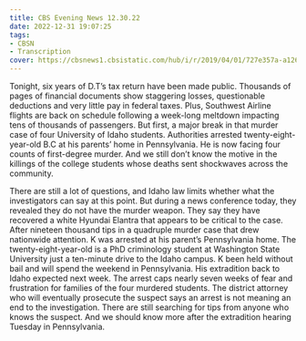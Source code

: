 ```yaml
---
title: CBS Evening News 12.30.22
date: 2022-12-31 19:07:25
tags:
- CBSN
- Transcription
cover: https://cbsnews1.cbsistatic.com/hub/i/r/2019/04/01/727e357a-a126-4138-a2c5-4d3222669d57/thumbnail/640x360/3ff2761028dc5c65cc4f07acd54bcd5c/cbsn2-logo-1920x1080.jpg
---
```

Tonight, six years of D.T’s tax return have been made public. Thousands of pages of financial documents show staggering losses, questionable deductions and very little pay in federal taxes. Plus, Southwest Airline flights are back on schedule following a week-long meltdown impacting tens of thousands of passengers. But first, a major break in that murder case of four University of Idaho students. Authorities arrested twenty-eight-year-old B.C at his parents’ home in Pennsylvania. He is now facing four counts of first-degree murder. And we still don’t know the motive in the killings of the college students whose deaths sent shockwaves across the community. 

There are still a lot of questions, and Idaho law limits whether what the investigators can say at this point. But during a news conference today, they revealed they do not have the murder weapon. They say they have recovered a white Hyundai Elantra that appears to be critical to the case. After nineteen thousand tips in a quadruple murder case that drew nationwide attention. K was arrested at his parent’s Pennsylvania home. The twenty-eight-year-old is a PhD criminology student at Washington State University just a ten-minute drive to the Idaho campus. K been held without bail and will spend the weekend in Pennsylvania. His extradition back to Idaho expected next week. The arrest caps nearly seven weeks of fear and frustration for families of the four murdered students. The district attorney who will eventually prosecute the suspect says an arrest is not meaning an end to the investigation. There are still searching for tips from anyone who knows the suspect. And we should know more after the extradition hearing Tuesday in Pennsylvania.
